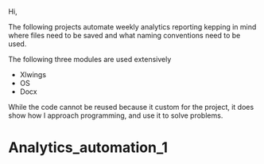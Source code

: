Hi,

The following projects automate weekly analytics reporting kepping in mind where files need to be saved and what naming conventions need to be used.

The following three modules are used extensively

- Xlwings
- OS
- Docx

While the code cannot be reused because it custom for the project, it does show how I approach programming, and use it to solve problems.


# Analytics_automation_1
